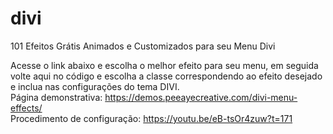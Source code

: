 # divi
101 Efeitos Grátis Animados e Customizados para seu Menu Divi

Acesse o link abaixo e escolha o melhor efeito para seu menu, em seguida volte aqui no código e escolha a classe correspondendo ao efeito desejado e inclua nas configurações do tema DIVI. 
<br>
Página demonstrativa: https://demos.peeayecreative.com/divi-menu-effects/ 
<br>
Procedimento de configuração: https://youtu.be/eB-tsOr4zuw?t=171
